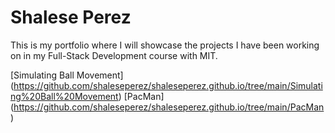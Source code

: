 # Shalese Perez
This is my portfolio where I will showcase the projects I have been working on in my Full-Stack Development course with MIT.

[Simulating Ball Movement] (https://github.com/shaleseperez/shaleseperez.github.io/tree/main/Simulating%20Ball%20Movement)
[PacMan] (https://github.com/shaleseperez/shaleseperez.github.io/tree/main/PacMan)
